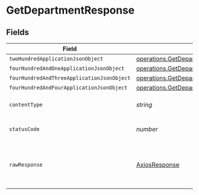 # GetDepartmentResponse


## Fields

| Field                                                                                                                                    | Type                                                                                                                                     | Required                                                                                                                                 | Description                                                                                                                              |
| ---------------------------------------------------------------------------------------------------------------------------------------- | ---------------------------------------------------------------------------------------------------------------------------------------- | ---------------------------------------------------------------------------------------------------------------------------------------- | ---------------------------------------------------------------------------------------------------------------------------------------- |
| `twoHundredApplicationJsonObject`                                                                                                        | [operations.GetDepartmentResponseBody](../../models/operations/getdepartmentresponsebody.md)                                             | :heavy_minus_sign:                                                                                                                       | OK                                                                                                                                       |
| `fourHundredAndOneApplicationJsonObject`                                                                                                 | [operations.GetDepartmentDepartmentsResponseBody](../../models/operations/getdepartmentdepartmentsresponsebody.md)                       | :heavy_minus_sign:                                                                                                                       | Unauthenticated                                                                                                                          |
| `fourHundredAndThreeApplicationJsonObject`                                                                                               | [operations.GetDepartmentDepartmentsResponseResponseBody](../../models/operations/getdepartmentdepartmentsresponseresponsebody.md)       | :heavy_minus_sign:                                                                                                                       | Forbidden                                                                                                                                |
| `fourHundredAndFourApplicationJsonObject`                                                                                                | [operations.GetDepartmentDepartmentsResponse404ResponseBody](../../models/operations/getdepartmentdepartmentsresponse404responsebody.md) | :heavy_minus_sign:                                                                                                                       | Not Found                                                                                                                                |
| `contentType`                                                                                                                            | *string*                                                                                                                                 | :heavy_check_mark:                                                                                                                       | HTTP response content type for this operation                                                                                            |
| `statusCode`                                                                                                                             | *number*                                                                                                                                 | :heavy_check_mark:                                                                                                                       | HTTP response status code for this operation                                                                                             |
| `rawResponse`                                                                                                                            | [AxiosResponse](https://axios-http.com/docs/res_schema)                                                                                  | :heavy_minus_sign:                                                                                                                       | Raw HTTP response; suitable for custom response parsing                                                                                  |